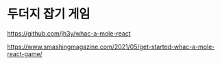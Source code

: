 # 두더지 잡기 게임
https://github.com/jh3y/whac-a-mole-react

https://www.smashingmagazine.com/2021/05/get-started-whac-a-mole-react-game/